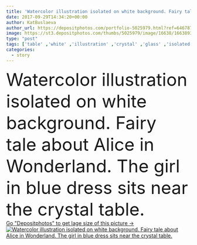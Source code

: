 ```yaml
---
title: 'Watercolor illustration isolated on white background. Fairy tale'
date: 2017-09-29T14:34:20+00:00
author: KatBuslaeva
author_url: https://depositphotos.com/portfolio-5025979.html?ref=64678756
image: https://st3.depositphotos.com/thumbs/5025979/image/16638/166389344/api_thumb_450.jpg?forcejpeg=true
type: "post"
tags: ['table' ,'white' ,'illustration' ,'crystal' ,'glass' ,'isolated' ,'day' ,'human' ,'girl' ,'young' ,'beauty' ,'cute' ,'hair' ,'fall' ,'child' ,'card' ,'kid' ,'watercolor' ,'back' ,'character' ,'vial' ,'room' ,'drawing' ,'hall' ,'clothes' ,'shoe' ,'fairytale' ,'fairy' ,'story' ,'wonderland' ,'alice' ,'Front View' ]
categories: 
  - story
---
```

<div aling="center">
            <font size="60"> Watercolor illustration isolated on white background. Fairy tale about Alice in Wonderland. The girl in blue dress sits near the crystal table.</font>   
</div>
<div>
    <a href='https://st3.depositphotos.com/thumbs/5025979/image/16638/166389344/api_thumb_450.jpg?forcejpeg=true?ref=64678756' target=_blank > Go "Depositphotos" to get lage size of this picture ->
        <img href='https://st3.depositphotos.com/thumbs/5025979/image/16638/166389344/api_thumb_450.jpg?forcejpeg=true?ref=64678756' src='https://st3.depositphotos.com/5025979/16638/i/950/depositphotos_166389344-stock-photo-watercolor-illustration-isolated-on-white.jpg?forcejpeg=true' alt='Watercolor illustration isolated on white background. Fairy tale about Alice in Wonderland. The girl in blue dress sits near the crystal table.' >
    </a>
</div>
